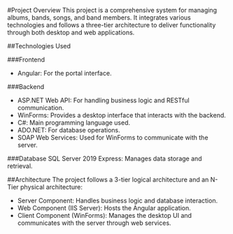 #Project Overview
This project is a comprehensive system for managing albums, bands, songs, and band members. It integrates various technologies and follows a three-tier architecture to deliver functionality through both desktop and web applications.

##Technologies Used

###Frontend
- Angular: For the portal interface.

###Backend
- ASP.NET Web API: For handling business logic and RESTful communication.
- WinForms: Provides a desktop interface that interacts with the backend.
- C#: Main programming language used.
- ADO.NET: For database operations.
- SOAP Web Services: Used for WinForms to communicate with the server.

###Database
SQL Server 2019 Express: Manages data storage and retrieval.

##Architecture
The project follows a 3-tier logical architecture and an N-Tier physical architecture:

- Server Component: Handles business logic and database interaction.
- Web Component (IIS Server): Hosts the Angular application.
- Client Component (WinForms): Manages the desktop UI and communicates with the server through web services.
